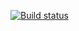[![Build status](https://ci.appveyor.com/api/projects/status/wj2tge8ya48l4o0j/branch/master?svg=true)](https://ci.appveyor.com/project/wieslawsoltes/demos/branch/master)
